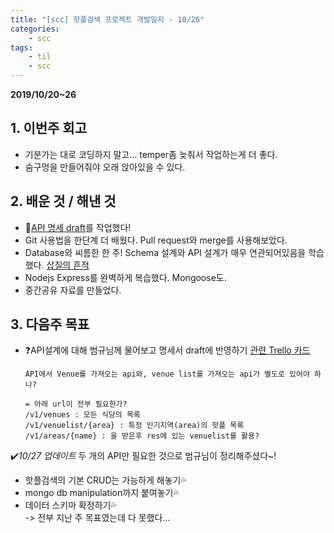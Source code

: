 ```yaml
---
title: "[scc] 핫플검색 프로젝트 개발일지 - 10/26"
categories: 
    - scc
tags:
    - til
    - scc
---
```


**2019/10/20~26**

## 1. 이번주 회고
* 기분가는 대로 코딩하지 말고... temper좀 늦춰서 작업하는게 더 좋다.
* 숨구멍을 만들어줘야 오래 앉아있을 수 있다.

## 2. 배운 것 / 해낸 것
* 💙[API 명세 draft](https://github.com/maykim51/scc-hotplace/blob/docs/docs/service-definition.md)를 작업했다!
* Git 사용법을 한단계 더 배웠다. Pull request와 merge를 사용해보았다.
* Database와 씨름한 한 주! Schema 설계와 API 설계가 매우 연관되어있음을 학습했다. [삽질의 흔적](https://maykim51.github.io/til/til191020/)
* Nodejs Express를 완벽하게 복습했다. Mongoose도.
* 중간공유 자료를 만들었다.

## 3. 다음주 목표
* ❓API설계에 대해 범규님께 물어보고 명세서 draft에 반영하기 [관련 Trello 카드](https://trello.com/c/jv2bq0pA)
    ````
    API에서 Venue를 가져오는 api와, venue list를 가져오는 api가 별도로 있어야 하나?

    = 아래 url이 전부 필요한가?
    /v1/venues : 모든 식당의 목록
    /v1/venuelist/{area} : 특정 인기지역(area)의 핫플 목록
    /v1/areas/{name} : 을 받은후 res에 있는 venuelist를 활용?
    ````

✔️*10/27 업데이트* 두 개의 API만 필요한 것으로 범규님이 정리해주셨다~!


* 핫플검색의 기본 CRUD는 가능하게 해놓기💦
* mongo db manipulation까지 붙여놓기💦
* 데이터 스키마 확정하기💦  
-> 전부 지난 주 목표였는데 다 못했다...


